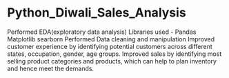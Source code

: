 # Python_Diwali_Sales_Analysis
Performed EDA(exploratory data analysis)
Libraries used - Pandas
                 Matplotlib
                 searborn
Performed Data cleaning and manipulation
Improved customer experience by identifying potential customers across different states, occupation, gender, age groups.
Improved sales by identifying most selling product categories and products, which can help to plan inventory and hence meet the demands.


